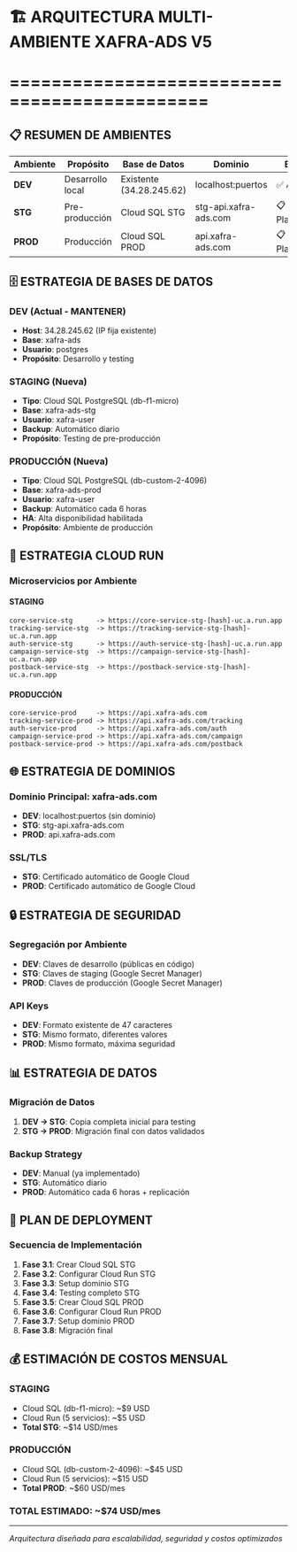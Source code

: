 # 🏗️ ARQUITECTURA MULTI-AMBIENTE XAFRA-ADS V5
# =============================================

## 📋 RESUMEN DE AMBIENTES

| Ambiente | Propósito | Base de Datos | Dominio | Estado |
|----------|-----------|---------------|---------|--------|
| **DEV** | Desarrollo local | Existente (34.28.245.62) | localhost:puertos | ✅ Activo |
| **STG** | Pre-producción | Cloud SQL STG | stg-api.xafra-ads.com | 📋 Planificado |
| **PROD** | Producción | Cloud SQL PROD | api.xafra-ads.com | 📋 Planificado |

## 🗄️ ESTRATEGIA DE BASES DE DATOS

### DEV (Actual - MANTENER)
- **Host**: 34.28.245.62 (IP fija existente)
- **Base**: xafra-ads 
- **Usuario**: postgres
- **Propósito**: Desarrollo y testing

### STAGING (Nueva)
- **Tipo**: Cloud SQL PostgreSQL (db-f1-micro)
- **Base**: xafra-ads-stg
- **Usuario**: xafra-user
- **Backup**: Automático diario
- **Propósito**: Testing de pre-producción

### PRODUCCIÓN (Nueva)
- **Tipo**: Cloud SQL PostgreSQL (db-custom-2-4096)
- **Base**: xafra-ads-prod  
- **Usuario**: xafra-user
- **Backup**: Automático cada 6 horas
- **HA**: Alta disponibilidad habilitada
- **Propósito**: Ambiente de producción

## 🚀 ESTRATEGIA CLOUD RUN

### Microservicios por Ambiente

#### STAGING
```
core-service-stg      -> https://core-service-stg-[hash]-uc.a.run.app
tracking-service-stg  -> https://tracking-service-stg-[hash]-uc.a.run.app  
auth-service-stg      -> https://auth-service-stg-[hash]-uc.a.run.app
campaign-service-stg  -> https://campaign-service-stg-[hash]-uc.a.run.app
postback-service-stg  -> https://postback-service-stg-[hash]-uc.a.run.app
```

#### PRODUCCIÓN
```
core-service-prod     -> https://api.xafra-ads.com
tracking-service-prod -> https://api.xafra-ads.com/tracking
auth-service-prod     -> https://api.xafra-ads.com/auth  
campaign-service-prod -> https://api.xafra-ads.com/campaign
postback-service-prod -> https://api.xafra-ads.com/postback
```

## 🌐 ESTRATEGIA DE DOMINIOS

### Dominio Principal: xafra-ads.com
- **DEV**: localhost:puertos (sin dominio)
- **STG**: stg-api.xafra-ads.com
- **PROD**: api.xafra-ads.com

### SSL/TLS
- **STG**: Certificado automático de Google Cloud
- **PROD**: Certificado automático de Google Cloud

## 🔒 ESTRATEGIA DE SEGURIDAD

### Segregación por Ambiente
- **DEV**: Claves de desarrollo (públicas en código)
- **STG**: Claves de staging (Google Secret Manager)
- **PROD**: Claves de producción (Google Secret Manager)

### API Keys
- **DEV**: Formato existente de 47 caracteres
- **STG**: Mismo formato, diferentes valores
- **PROD**: Mismo formato, máxima seguridad

## 📊 ESTRATEGIA DE DATOS

### Migración de Datos
1. **DEV -> STG**: Copia completa inicial para testing
2. **STG -> PROD**: Migración final con datos validados

### Backup Strategy
- **DEV**: Manual (ya implementado)
- **STG**: Automático diario
- **PROD**: Automático cada 6 horas + replicación

## 🚀 PLAN DE DEPLOYMENT

### Secuencia de Implementación
1. **Fase 3.1**: Crear Cloud SQL STG
2. **Fase 3.2**: Configurar Cloud Run STG  
3. **Fase 3.3**: Setup dominio STG
4. **Fase 3.4**: Testing completo STG
5. **Fase 3.5**: Crear Cloud SQL PROD
6. **Fase 3.6**: Configurar Cloud Run PROD
7. **Fase 3.7**: Setup dominio PROD
8. **Fase 3.8**: Migración final

## 💰 ESTIMACIÓN DE COSTOS MENSUAL

### STAGING
- Cloud SQL (db-f1-micro): ~$9 USD
- Cloud Run (5 servicios): ~$5 USD
- **Total STG**: ~$14 USD/mes

### PRODUCCIÓN  
- Cloud SQL (db-custom-2-4096): ~$45 USD
- Cloud Run (5 servicios): ~$15 USD
- **Total PROD**: ~$60 USD/mes

### **TOTAL ESTIMADO: ~$74 USD/mes**

---
*Arquitectura diseñada para escalabilidad, seguridad y costos optimizados*